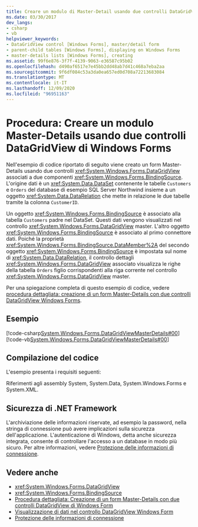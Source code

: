 ```yaml
---
title: Creare un modulo di Master-Detail usando due controlli DataGridView
ms.date: 03/30/2017
dev_langs:
- csharp
- vb
helpviewer_keywords:
- DataGridView control [Windows Forms], master/detail form
- parent-child tables [Windows Forms], displaying on Windows Forms
- master-details lists [Windows Forms], creating
ms.assetid: 99f6e876-3f7f-4139-9063-e36587c95b02
ms.openlocfilehash: d490af6517e7e45bb2dd48ab7d41c468a7eba2aa
ms.sourcegitcommit: 9f6df084c53a3da0ea657ed0d708a72213683084
ms.translationtype: MT
ms.contentlocale: it-IT
ms.lasthandoff: 12/09/2020
ms.locfileid: "96951163"
---
```

# <a name="how-to-create-a-masterdetail-form-using-two-windows-forms-datagridview-controls"></a>Procedura: Creare un modulo Master-Details usando due controlli DataGridView di Windows Forms

Nell'esempio di codice riportato di seguito viene creato un form Master-Details usando due controlli <xref:System.Windows.Forms.DataGridView> associati a due componenti <xref:System.Windows.Forms.BindingSource>. L'origine dati è un <xref:System.Data.DataSet> contenente le tabelle `Customers` e `Orders` del database di esempio SQL Server Northwind insieme a un oggetto <xref:System.Data.DataRelation> che mette in relazione le due tabelle tramite la colonna `CustomerID`.  
  
 Un oggetto <xref:System.Windows.Forms.BindingSource> è associato alla tabella `Customers` padre nel DataSet. Questi dati vengono visualizzati nel controllo <xref:System.Windows.Forms.DataGridView> master. L'altro oggetto <xref:System.Windows.Forms.BindingSource> è associato al primo connettore dati. Poiché la proprietà <xref:System.Windows.Forms.BindingSource.DataMember%2A> del secondo oggetto <xref:System.Windows.Forms.BindingSource> è impostata sul nome di <xref:System.Data.DataRelation>, il controllo dettagli <xref:System.Windows.Forms.DataGridView> associato visualizza le righe della tabella `Orders` figlio corrispondenti alla riga corrente nel controllo <xref:System.Windows.Forms.DataGridView> master.  
  
 Per una spiegazione completa di questo esempio di codice, vedere [procedura dettagliata: creazione di un form Master-Details con due controlli DataGridView Windows Forms](creating-a-master-detail-form-using-two-datagridviews.md).  
  
## <a name="example"></a>Esempio  

 [!code-csharp[System.Windows.Forms.DataGridViewMasterDetails#00](~/samples/snippets/csharp/VS_Snippets_Winforms/System.Windows.Forms.DataGridViewMasterDetails/CS/masterdetails.cs#00)]
 [!code-vb[System.Windows.Forms.DataGridViewMasterDetails#00](~/samples/snippets/visualbasic/VS_Snippets_Winforms/System.Windows.Forms.DataGridViewMasterDetails/VB/masterdetails.vb#00)]  
  
## <a name="compiling-the-code"></a>Compilazione del codice  

 L'esempio presenta i requisiti seguenti:  
  
 Riferimenti agli assembly System, System.Data, System.Windows.Forms e System.XML.  
  
## <a name="net-framework-security"></a>Sicurezza di .NET Framework  

 L'archiviazione delle informazioni riservate, ad esempio la password, nella stringa di connessione può avere implicazioni sulla sicurezza dell'applicazione. L'autenticazione di Windows, detta anche sicurezza integrata, consente di controllare l'accesso a un database in modo più sicuro. Per altre informazioni, vedere [Protezione delle informazioni di connessione](/dotnet/framework/data/adonet/protecting-connection-information).  
  
## <a name="see-also"></a>Vedere anche

- <xref:System.Windows.Forms.DataGridView>
- <xref:System.Windows.Forms.BindingSource>
- [Procedura dettagliata: Creazione di un form Master-Details con due controlli DataGridView di Windows Form](creating-a-master-detail-form-using-two-datagridviews.md)
- [Visualizzazione di dati nel controllo DataGridView Windows Form](displaying-data-in-the-windows-forms-datagridview-control.md)
- [Protezione delle informazioni di connessione](/dotnet/framework/data/adonet/protecting-connection-information)

